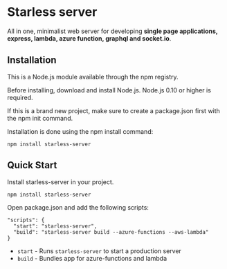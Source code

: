 # Starless server

All in one, minimalist web server for developing <b>single page applications, express, lambda, azure function, graphql and socket.io</b>.

## Installation

This is a Node.js module available through the npm registry.

Before installing, download and install Node.js. Node.js 0.10 or higher is required.

If this is a brand new project, make sure to create a package.json first with the npm init command.

Installation is done using the npm install command:

```
npm install starless-server
```

## Quick Start

Install starless-server in your project.

```
npm install starless-server
```

Open package.json and add the following scripts:

```
"scripts": {
  "start": "starless-server",
  "build": "starless-server build --azure-functions --aws-lambda"
}
```

- `start` - Runs `starless-server` to start a production server
- `build` - Bundles app for azure-functions and lambda
